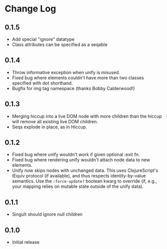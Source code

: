 Change Log
==========

0.1.5
-----
+ Add special "ignore" datatype
+ Class attributes can be specified as a seqable

0.1.4
-----
+ Throw informative exception when unify is misused.
+ Fixed bug where elements couldn't have more than two classes specified with dot shorthand.
+ Bugfix for img tag namespace (thanks Bobby Calderwood!)

0.1.3
-----
+ Merging hiccup into a live DOM node with more children than the
hiccup will remove all existing live DOM children.
+ Seqs explode in place, as in Hiccup.

0.1.2
-----
+ Fixed bug where unify wouldn't work if given optional :exit fn.
+ Fixed bug where rendering unify wouldn't attach node data to new elements.
+ Unify now skips nodes with unchanged data. This uses ClojureScript's
IEquiv protocol (if available), and thus respects identity-by-value
semantics. Use the `:force-update?` boolean kwarg to override (if,
e.g., your mapping relies on mutable state outside of the unify data).

0.1.1
-----
+ Singult should ignore null children

0.1.0
-----
+ Initial release
